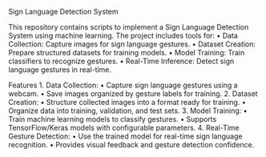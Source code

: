 Sign Language Detection System

This repository contains scripts to implement a Sign Language Detection System using machine learning. The project includes tools for:
	•	Data Collection: Capture images for sign language gestures.
	•	Dataset Creation: Prepare structured datasets for training models.
	•	Model Training: Train classifiers to recognize gestures.
	•	Real-Time Inference: Detect sign language gestures in real-time.

Features
	1.	Data Collection:
	•	Capture sign language gestures using a webcam.
	•	Save images organized by gesture labels for training.
	2.	Dataset Creation:
	•	Structure collected images into a format ready for training.
	•	Organize data into training, validation, and test sets.
	3.	Model Training:
	•	Train machine learning models to classify gestures.
	•	Supports TensorFlow/Keras models with configurable parameters.
	4.	Real-Time Gesture Detection:
	•	Use the trained model for real-time sign language recognition.
	•	Provides visual feedback and gesture detection confidence.
